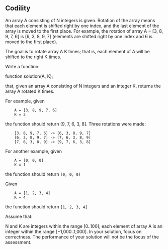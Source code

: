 ## Codility

An array A consisting of N integers is given. Rotation of the array means that each element is shifted right by one index, and the last element of the array is moved to the first place. For example, the rotation of array A = [3, 8, 9, 7, 6] is [6, 3, 8, 9, 7] (elements are shifted right by one index and 6 is moved to the first place).

The goal is to rotate array A K times; that is, each element of A will be shifted to the right K times.

Write a function:

function solution(A, K);

that, given an array A consisting of N integers and an integer K, returns the array A rotated K times.

For example, given

```
    A = [3, 8, 9, 7, 6]
    K = 3
```

the function should return [9, 7, 6, 3, 8]. Three rotations were made:

```
    [3, 8, 9, 7, 6] -> [6, 3, 8, 9, 7]
    [6, 3, 8, 9, 7] -> [7, 6, 3, 8, 9]
    [7, 6, 3, 8, 9] -> [9, 7, 6, 3, 8]
```

For another example, given

```
    A = [0, 0, 0]
    K = 1
```

the function should return `[0, 0, 0]`

Given

```
    A = [1, 2, 3, 4]
    K = 4
```

the function should return `[1, 2, 3, 4]`

Assume that:

N and K are integers within the range [0..100];
each element of array A is an integer within the range [−1,000..1,000].
In your solution, focus on correctness. The performance of your solution will not be the focus of the assessment.
